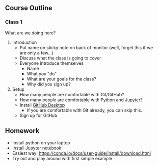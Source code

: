 ## Course Outline

### Class 1

What are we doing here?

1. Introduction
    * Put name on sticky note on back of monitor (well, forget this if we are only a few...)
    * Discuss what the class is going to cover
    * Everyone introduce themselves
        * Name
        * What you "do"
        * What are your goals for the class?
        * Why did you sign up?
1. Setup
    * How many people are comfortable with Git/GitHub?
    * How many people are comfortable with Python and Jupyter?
    * Install [GitHub Desktop](https://desktop.github.com/)
        * If you are comfortable with Git already, you can skip this.
    * Sign up for GitHub
    
## Homework
- Install python on your laptop
- Install Jupyter notebook
- Easiest way: https://conda.io/docs/user-guide/install/download.html
- Try out and play around with first simple example
